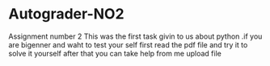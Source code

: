 # Autograder-NO2
Assignment number 2 
This was the first task givin to us about python .if you are bigenner and waht to test your self first read the pdf file and try it to solve it yourself after that you can take help from me upload file 
